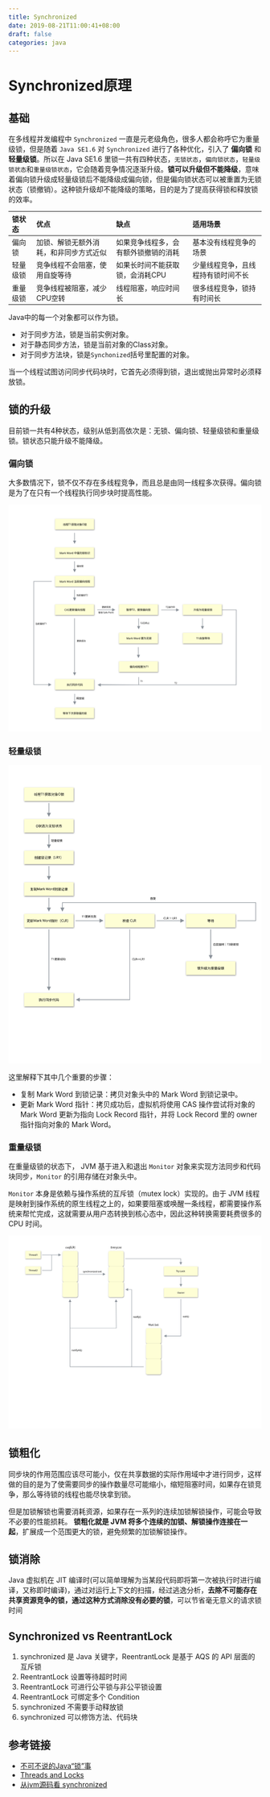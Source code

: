 ```yaml
---
title: Synchronized
date: 2019-08-21T11:00:41+08:00
draft: false
categories: java
---
```


# Synchronized原理

## 基础

在多线程并发编程中 `Synchronized` 一直是元老级角色，很多人都会称呼它为重量级锁，但是随着 `Java SE1.6` 对 `Synchronized` 进行了各种优化，引入了 **偏向锁** 和 **轻量级锁**。所以在 Java SE1.6 里锁一共有四种状态，`无锁状态`，`偏向锁状态`，`轻量级锁状态`和`重量级锁状态`，它会随着竞争情况逐渐升级。**锁可以升级但不能降级**，意味着偏向锁升级成轻量级锁后不能降级成偏向锁，但是偏向锁状态可以被重置为无锁状态（锁撤销）。这种锁升级却不能降级的策略，目的是为了提高获得锁和释放锁的效率。

| 锁状态    | 优点     |缺点|适用场景|
| :--- | :--- |:--|:--|
| 偏向锁     | 加锁、解锁无额外消耗，和非同步方式近似  |如果竞争线程多，会有额外锁撤销的消耗|基本没有线程竞争的场景|
|轻量级锁|竞争线程不会阻塞，使用自旋等待|如果长时间不能获取锁，会消耗CPU|少量线程竞争，且线程持有锁时间不长|
|重量级锁|竞争线程被阻塞，减少CPU空转|线程阻塞，响应时间长|很多线程竞争，锁持有时间长|

Java中的每一个对象都可以作为锁。

  - 对于同步方法，锁是当前实例对象。
  - 对于静态同步方法，锁是当前对象的Class对象。
  - 对于同步方法块，锁是`Synchonized`括号里配置的对象。

当一个线程试图访问同步代码块时，它首先必须得到锁，退出或抛出异常时必须释放锁。

## 锁的升级

目前锁一共有4种状态，级别从低到高依次是：无锁、偏向锁、轻量级锁和重量级锁。锁状态只能升级不能降级。

### 偏向锁

大多数情况下，锁不仅不存在多线程竞争，而且总是由同一线程多次获得。偏向锁是为了在只有一个线程执行同步块时提高性能。

![biased_lock](./assists/biased_lock.svg)


### 轻量级锁

![](./assists/light_lock.svg)


这里解释下其中几个重要的步骤：
- 复制 Mark Word 到锁记录：拷贝对象头中的 Mark Word 到锁记录中。
- 更新 Mark Word 指针：拷贝成功后，虚拟机将使用 CAS 操作尝试将对象的 Mark Word 更新为指向 Lock Record 指针，并将 Lock Record 里的 owner 指针指向对象的 Mark Word。

### 重量级锁

在重量级锁的状态下， JVM 基于进入和退出 `Monitor` 对象来实现方法同步和代码块同步，`Monitor` 的引用存储在对象头中。

`Monitor` 本身是依赖与操作系统的互斥锁（mutex lock）实现的。由于 JVM 线程是映射到操作系统的原生线程之上的，如果要阻塞或唤醒一条线程，都需要操作系统来帮忙完成，这就需要从用户态转换到核心态中，因此这种转换需要耗费很多的 CPU 时间。

![](./assists/monitor_lock.svg)

## 锁粗化

同步块的作用范围应该尽可能小，仅在共享数据的实际作用域中才进行同步，这样做的目的是为了使需要同步的操作数量尽可能缩小，缩短阻塞时间，如果存在锁竞争，那么等待锁的线程也能尽快拿到锁。 

但是加锁解锁也需要消耗资源，如果存在一系列的连续加锁解锁操作，可能会导致不必要的性能损耗。 **锁粗化就是 JVM 将多个连续的加锁、解锁操作连接在一起**，扩展成一个范围更大的锁，避免频繁的加锁解锁操作。

## 锁消除

Java 虚拟机在 JIT 编译时(可以简单理解为当某段代码即将第一次被执行时进行编译，又称即时编译)，通过对运行上下文的扫描，经过逃逸分析，**去除不可能存在共享资源竞争的锁，通过这种方式消除没有必要的锁**，可以节省毫无意义的请求锁时间

## Synchronized vs ReentrantLock

1. synchronized 是 Java 关键字，ReentrantLock 是基于 AQS 的 API 层面的互斥锁
2. ReentrantLock 设置等待超时时间
3. ReentrantLock 可进行公平锁与非公平锁设置
4. ReentrantLock 可绑定多个 Condition
5. synchronized 不需要手动释放锁
6. synchronized 可以修饰方法、代码块

## 参考链接

- [不可不说的Java“锁”事](https://tech.meituan.com/2018/11/15/java-lock.html)
- [Threads and Locks](https://docs.oracle.com/javase/specs/jls/se7/html/jls-17.html)
- [从jvm源码看 synchronized](https://www.linuxidc.com/Linux/2018-02/150798.htm)